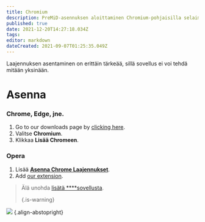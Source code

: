 ```yaml
---
title: Chromium
description: PreMiD-asennuksen aloittaminen Chromium-pohjaisilla selaimilla
published: true
date: 2021-12-20T14:27:18.034Z
tags:
editor: markdown
dateCreated: 2021-09-07T01:25:35.049Z
---
```


Laajennuksen asentaminen on erittäin tärkeää, sillä sovellus ei voi tehdä mitään yksinään.

# Asenna
### Chrome, Edge, jne.
1. Go to our downloads page by [clicking here](https://premid.app/downloads).
2. Valitse **Chromium**.
3. Klikkaa **Lisää Chromeen**.

### Opera
1. Lisää **[Asenna Chrome Laajennukset](https://addons.opera.com/en/extensions/details/install-chrome-extensions/)**.
2. Add [our extension](https://premid.app/downloads).

> Älä unohda [lisätä ****sovellusta](/install). 
> 
> {.is-warning}

![](https://img.icons8.com/color/2x/chrome.png) {.align-abstopright}
